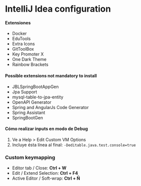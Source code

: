 # IntelliJ Idea configuration

#### Extensiones
- Docker
- EduTools
- Extra Icons
- GitToolBox
- Key Promoter X
- One Dark Theme
- Rainbow Brackets

#### Possible extensions not mandatory to install
- JBLSpringBootAppGen
- Jpa Support
- mysql-table-to-jpa-entity
- OpenAPI Generator
- Spring and AngularJs Code Generator
- Spring Assistant
- SpringBootGen

#### Cómo realizar inputs en modo de Debug
1. Ve a Help > Edit Custom VM Options
2. Incluye ésta línea al final:
`-Deditable.java.test.console=true`

### Custom keymapping

- Editor tab / Close: __Ctrl + W__
- Edit / Extend Selection: __Ctrl + F4__
- Active Editor / Soft-wrap: __Ctrl + Ñ__
